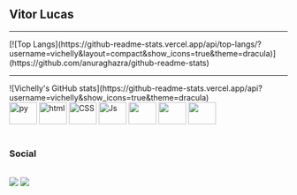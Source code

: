 ## Vitor Lucas 
<hr>
[![Top Langs](https://github-readme-stats.vercel.app/api/top-langs/?username=vichelly&layout=compact&show_icons=true&theme=dracula)](https://github.com/anuraghazra/github-readme-stats) <br> <hr>
![Vichelly's GitHub stats](https://github-readme-stats.vercel.app/api?username=vichelly&show_icons=true&theme=dracula)
<div>
  <img height="40" width="50" src="https://cdn.jsdelivr.net/gh/devicons/devicon/icons/python/python-original.svg" alt="py">
  <img height="40" width="50" src="https://cdn.jsdelivr.net/gh/devicons/devicon/icons/html5/html5-plain-wordmark.svg" alt="html">
  <img height="40" width="50" src="https://cdn.jsdelivr.net/gh/devicons/devicon/icons/css3/css3-plain-wordmark.svg" alt="CSS">
  <img height="40" width="50" src="https://cdn.jsdelivr.net/gh/devicons/devicon/icons/javascript/javascript-original.svg" alt="Js">
 <img height="40" width="50" src="https://cdn.jsdelivr.net/gh/devicons/devicon/icons/c/c-original.svg" />
 <img height="40" width="50" src="https://cdn.jsdelivr.net/gh/devicons/devicon/icons/nodejs/nodejs-original.svg" />
<img height="40" width="50" src="https://cdn.jsdelivr.net/gh/devicons/devicon/icons/typescript/typescript-plain.svg" />

   </div>
 <br>
 <div>
  <h3>Social</h3>
  <br>
  <a href="https://www.instagram.com/vichelly_" target="_blank"><img src="https://img.shields.io/badge/Instagram-E4405F?style=for-the-badge&logo=instagram&logoColor=white"></a>
  <a href="https://www.linkedin.com/in/vitor-lucas-fujita-fel%C3%ADcio-50a30622a/" target="_blank"><img src="https://img.shields.io/badge/LinkedIn-0077B5?style=for-the-badge&logo=linkedin&logoColor=white"></a>  
</div>

